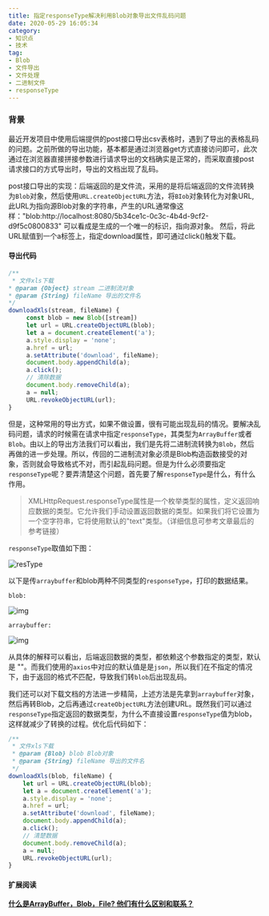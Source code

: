 ```yaml
---
title: 指定responseType解决利用Blob对象导出文件乱码问题
date: 2020-05-29 16:05:34
category:
- 知识点
- 技术
tag:
- Blob
- 文件导出
- 文件处理
- 二进制文件
- responseType
---
```

### 背景

最近开发项目中使用后端提供的post接口导出csv表格时，遇到了导出的表格乱码的问题。之前所做的导出功能，基本都是通过浏览器get方式直接访问即可，此次通过在浏览器直接拼接参数进行请求导出的文档确实是正常的，而采取直接post请求接口的方式导出时，导出的文档出现了乱码。
<!-- more -->
post接口导出的实现：后端返回的是文件流，采用的是将后端返回的文件流转换为`Blob`对象，然后使用`URL.createObjectURL`方法，将`BIob`对象转化为对象URL,此URL为指向源Blob对象的字符串，产生的URL通常像这样："blob:http://localhost:8080/5b34ce1c-0c3c-4b4d-9cf2-d9f5c0800833" 可以看成是生成的一个唯一的标识，指向源对象。 然后，将此URL赋值到一个a标签上，指定download属性，即可通过click()触发下载。

#### 导出代码

```javascript
/**
 * 文件xls下载
* @param {Object} stream 二进制流对象
* @param {String} fileName 导出的文件名
*/
downloadXls(stream, fileName) {
     const blob = new Blob([stream])
     let url = URL.createObjectURL(blob);
     let a = document.createElement('a');
     a.style.display = 'none';
     a.href = url;
     a.setAttribute('download', fileName);
     document.body.appendChild(a);
     a.click();
     // 清除数据
     document.body.removeChild(a);
     a = null;
     URL.revokeObjectURL(url);
}
```

但是，这种常用的导出方式，如果不做设置，很有可能出现乱码的情况。要解决乱码问题，请求的时候需在请求中指定`responseType`，其类型为`ArrayBuffer`或者`Blob`。由以上的导出方法我们可以看出，我们是先将二进制流转换为`Blob`，然后再做的进一步处理。所以，传回的二进制流对象必须是Blob构造函数接受的对象，否则就会导致格式不对，而引起乱码问题。但是为什么必须要指定`responseType`呢？要弄清楚这个问题，首先要了解`responseType`是什么，有什么作用。

> XMLHttpRequest.responseType属性是一个枚举类型的属性，定义返回响应数据的类型。它允许我们手动设置返回数据的类型。如果我们将它设置为一个空字符串，它将使用默认的"text"类型。（详细信息可参考文章最后的参考链接）

`responseType`取值如下图：

![resType](http://qncdn.yunishare.cn/resType.png@water)



以下是传`arraybuffer`和blob两种不同类型的`responseType`，打印的数据结果。

 

`blob:`

![img](http://qncdn.yunishare.cn/blob-type.png@water)



`arraybuffer:`

![img](http://qncdn.yunishare.cn/arraybuffer-type.png@water)

从具体的解释可以看出，后端返回数据的类型，都依赖这个参数指定的类型，默认是 ""。而我们使用的`axios`中对应的默认值是是`json`，所以我们在不指定的情况下，由于返回的格式不匹配，导致我们转`blob`后出现乱码。

我们还可以对下载文档的方法进一步精简，上述方法是先拿到`arraybuffer`对象，然后再转Blob，之后再通过`createObjectURL`方法创建URL。既然我们可以通过 `responseType`指定返回的数据类型，为什么不直接设置`responseType`值为blob，这样就减少了转换的过程。优化后代码如下：

```javascript
/**
 * 文件xls下载
 * @param {Blob} blob Blob对象
 * @param {String} fileName 导出的文件名
 */
downloadXls(blob, fileName) {
    let url = URL.createObjectURL(blob);
    let a = document.createElement('a');
    a.style.display = 'none';
    a.href = url;
    a.setAttribute('download', fileName);
    document.body.appendChild(a);
    a.click();
    // 清楚数据
    document.body.removeChild(a);
    a = null;
    URL.revokeObjectURL(url);
}
```



#### 扩展阅读

**[什么是ArrayBuffer，Blob，File? 他们有什么区别和联系？](/2020/05/article.html)**

